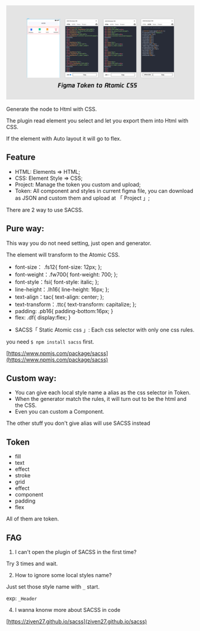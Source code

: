 ![thumb](./thumb.jpg)


Generate the node to Html with CSS. 

The plugin read element you select and let you export them into Html with CSS.

If the element with Auto layout it will go to flex.


## Feature

- HTML: Elements => HTML;
- CSS: Element Style => CSS;
- Project: Manage the token you custom and upload;
- Token: All component and styles in current figma file, you can download as JSON and custom them and upload at 「 Project 」;


There are 2 way to use SACSS.

## Pure way:

This way you do not need setting, just open and generator.

The element will transform to the Atomic CSS.

- font-size： .fs12{ font-size: 12px; };
- font-weight：.fw700{ font-weight: 700; };
- font-style：fsi{ font-style: italic; };
- line-height：.lh16{ line-height: 16px; };
- text-align：tac{ text-align: center; };
- text-transform：.ttc{ text-transform: capitalize; };
- padding: .pb16{ padding-bottom:16px; }
- flex: .df{ display:flex; }

* SACSS「 Static Atomic css 」: Each css selector with only one css rules.

you need `$ npm install sacss` first.

[https://www.npmjs.com/package/sacss](https://www.npmjs.com/package/sacss)


## Custom way:


- You can give each local style name a alias as the css selector in Token.
- When the generator match the rules, it will turn out to be the html and the CSS.
- Even you can custom a Component.

The other stuff you don't give alias will use SACSS instead


## Token


- fill
- text
- effect
- stroke
- grid
- effect
- component
- padding
- flex

All of them are token.


## FAG

1. I can't open the plugin of SACSS in the first time?

Try 3 times and wait.

2. How to ignore some local styles name?

Just set those style name with `_` start.

exp: `_Header`

4. I wanna knonw more about SACSS in code

[https://ziven27.github.io/sacss](ziven27.github.io/sacss)
